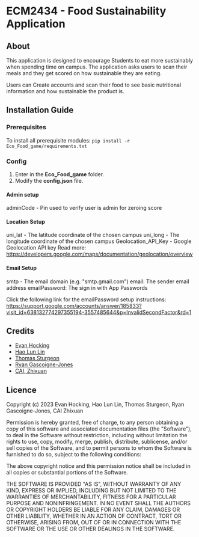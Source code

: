 # ECM2434 - Food Sustainability Application
## About
This application is designed to encourage Students to eat more sustainably when spending time on campus. The application asks users to scan their meals and they get scored on how sustainable they are eating.

Users can Create accounts and scan their food to see basic nutritional information and how sustainable the product is. 

## Installation Guide 
### Prerequisites
To install all prerequisite modules:
`pip install -r Eco_Food_game/requirements.txt`

### Config
1. Enter in the **Eco_Food_game** folder.
2. Modify the **config.json** file.

#### Admin setup

adminCode - Pin used to verify user is admin for zeroing score

#### Location Setup

uni_lat - The latitude coordinate of the chosen campus
uni_long - The longitude coordinate of the chosen campus
Geolocation_API_Key - Google Geolocation API key 
  Read more: https://developers.google.com/maps/documentation/geolocation/overview

#### Email Setup

smtp - The email domain (e.g. "smtp.gmail.com")
email: The sender email address
emailPassword: The sign in with App Passwords

Click the following link for the emailPassword setup instructions:
https://support.google.com/accounts/answer/185833?visit_id=638132774297355194-3557485644&p=InvalidSecondFactor&rd=1

## Credits
- [Evan Hocking](https://github.com/Evan-Hocking)
- [Hao Lun Lin](https://github.com/TheHaoBoy)
- [Thomas Sturgeon](https://github.com/Sturgeon2962)
- [Ryan Gascoigne-Jones](https://github.com/Ryan-53)
- [CAI, Zhixuan](https://github.com/Ph1lK4)

## Licence
Copyright (c) 2023 Evan Hocking, Hao Lun Lin, Thomas Sturgeon, Ryan Gascoigne-Jones, CAI Zhixuan

Permission is hereby granted, free of charge, to any person obtaining a copy
of this software and associated documentation files (the "Software"), to deal
in the Software without restriction, including without limitation the rights
to use, copy, modify, merge, publish, distribute, sublicense, and/or sell
copies of the Software, and to permit persons to whom the Software is
furnished to do so, subject to the following conditions:

The above copyright notice and this permission notice shall be included in all
copies or substantial portions of the Software.

THE SOFTWARE IS PROVIDED "AS IS", WITHOUT WARRANTY OF ANY KIND, EXPRESS OR
IMPLIED, INCLUDING BUT NOT LIMITED TO THE WARRANTIES OF MERCHANTABILITY,
FITNESS FOR A PARTICULAR PURPOSE AND NONINFRINGEMENT. IN NO EVENT SHALL THE
AUTHORS OR COPYRIGHT HOLDERS BE LIABLE FOR ANY CLAIM, DAMAGES OR OTHER
LIABILITY, WHETHER IN AN ACTION OF CONTRACT, TORT OR OTHERWISE, ARISING FROM,
OUT OF OR IN CONNECTION WITH THE SOFTWARE OR THE USE OR OTHER DEALINGS IN THE
SOFTWARE.
